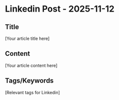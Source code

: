 # Linkedin Post - 2025-11-12

## Title
[Your article title here]

## Content
[Your article content here]

## Tags/Keywords
[Relevant tags for Linkedin]
